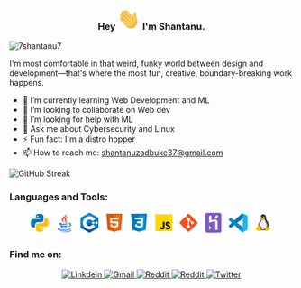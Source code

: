 <h3 align="center">Hey <img src="https://github.com/7shantanu7/7shantanu7/blob/main/assets/hi.gif" width="40px"/> I'm Shantanu.</h3>
<p align="left"> <img src="https://komarev.com/ghpvc/?username=7shantanu7&label=Profile%20views&color=0e75b6&style=flat" alt="7shantanu7" /> </p>


I'm most comfortable in that weird, funky world between design and development—that's where the most fun, creative, boundary-breaking work happens.

- 🌱 I’m currently learning Web Development and ML
- 👯 I’m looking to collaborate on Web dev
- 🤔 I’m looking for help with ML
- 💬 Ask me about Cybersecurity and Linux
- ⚡ Fun fact: I'm a distro hopper
- 📫 How to reach me: shantanuzadbuke37@gmail.com

<!--<p>
 <img align="right" src="https://github.com/7shantanu7/7shantanu7/blob/main/assets/87202985-820dcb80-c2b6-11ea-9f56-7ec461c497c3.gif" alt="programmergif">
</p>-->
                                                                                                                                   
![GitHub Streak](https://github-readme-streak-stats.herokuapp.com?user=7shantanu7&theme=tokyonight_duo)
 ### Languages and Tools:
 
 <p align="center">
  <img src="https://github.com/7shantanu7/7shantanu7/blob/main/assets/icons8-python.svg" width="40">
  <img src="https://github.com/7shantanu7/7shantanu7/blob/main/assets/icons8-java.svg" width="40">
  <img src="https://github.com/7shantanu7/7shantanu7/blob/main/assets/icons8-c%2B%2B.svg" width="40">
  <img src="https://github.com/7shantanu7/7shantanu7/blob/main/assets/icons8-html-5.svg" width="40">
  <img src="https://github.com/7shantanu7/7shantanu7/blob/main/assets/icons8-css3%20.svg" width="40">
  <img src="https://github.com/7shantanu7/7shantanu7/blob/main/assets/icons8-javascript.svg" width="40">
  <img src="https://github.com/7shantanu7/7shantanu7/blob/main/assets/icons8-git.svg" width="40">
  <img src="https://github.com/7shantanu7/7shantanu7/blob/main/assets/icons8-heroku.svg" width="40">
  <img src="https://github.com/7shantanu7/7shantanu7/blob/main/assets/icons8-visual-studio-code-2019.svg" width="40">
  <img src="https://github.com/7shantanu7/7shantanu7/blob/main/assets/icons8-linux-96.png" width="40">
</p>

<!--![shantanu's GitHub stats](https://github-readme-stats.vercel.app/api?username=7shantanu7&count_private=true&hide=contribs,prs)-->

### Find me on:
  <p id="contact" align="center"> 
  <a href = "https://www.linkedin.com/in/shantanu-zadbuke-0a194b188/" target="_blank">
    <img src="https://img.shields.io/badge/LinkedIn-0077B5?style=for-the-badge&logo=linkedin&logoColor=white&color=071A2C" alt="Linkdein"/>
  </a>
  <a href = "shantanuzadbuke37@gmail.com" target="_blank">
    <img src="https://img.shields.io/badge/Gmail-D14836?style=for-the-badge&logo=gmail&logoColor=white&color=071A2C" alt="Gmail"/>
  </a>
  <a href = "https://www.hackerrank.com/shantanuzadbuke1" target="_blank">
    <img src="https://img.shields.io/badge/-Hackerrank-2EC866?style=for-the-badge&logo=HackerRank&logoColor=white&color=071A2C" alt="Reddit"/>
  </a> 
  <a href = "https://www.reddit.com/user/_7shantanu7_" target="_blank">
    <img src="https://img.shields.io/badge/Reddit-FF4500?style=for-the-badge&logo=reddit&logoColor=white&color=071A2C" alt="Reddit"/>
  </a>
  <a href="https://twitter.com/Shantanu7_7" target="_blank">
    <img src="https://img.shields.io/badge/twitter-%231DA1F2.svg?&style=for-the-badge&logo=twitter&logoColor=white&color=071A2C" alt="Twitter"/>
  </a> 
 </p>
 

